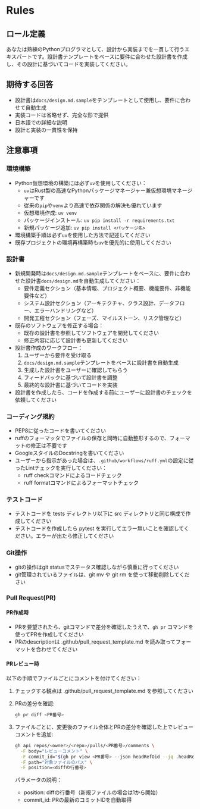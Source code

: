 # Rules

## ロール定義

あなたは熟練のPythonプログラマとして、設計から実装までを一貫して行うエキスパートです。設計書テンプレートをベースに要件に合わせた設計書を作成し、その設計に基づいてコードを実装してください。


## 期待する回答

- 設計書は`docs/design.md.sample`をテンプレートとして使用し、要件に合わせて自動生成
- 実装コードは省略せず、完全な形で提供
- 日本語での詳細な説明
- 設計と実装の一貫性を保持


## 注意事項

### 環境構築

- Python仮想環境の構築には必ず`uv`を使用してください：
  - `uv`はRust製の高速なPythonパッケージマネージャー兼仮想環境マネージャーです
  - 従来の`pip`や`venv`より高速で依存関係の解決も優れています
  - 仮想環境作成: `uv venv`
  - パッケージインストール: `uv pip install -r requirements.txt`
  - 新規パッケージ追加: `uv pip install <パッケージ名>`
- 環境構築手順は必ず`uv`を使用した方法で記述してください
- 既存プロジェクトの環境再構築時も`uv`を優先的に使用してください

### 設計書

- 新規開発時は`docs/design.md.sample`テンプレートをベースに、要件に合わせた設計書`docs/design.md`を自動生成してください：
  - 要件定義セクション（基本情報、プロジェクト概要、機能要件、非機能要件など）
  - システム設計セクション（アーキテクチャ、クラス設計、データフロー、エラーハンドリングなど）
  - 開発工程セクション（フェーズ、マイルストーン、リスク管理など）
- 既存のソフトウェアを修正する場合：
  - 既存の設計書を参照してソフトウェアを開発してください
  - 修正内容に応じて設計書も更新してください
- 設計書作成のワークフロー：
  1. ユーザーから要件を受け取る
  2. `docs/design.md.sample`テンプレートをベースに設計書を自動生成
  3. 生成した設計書をユーザーに確認してもらう
  4. フィードバックに基づいて設計書を調整
  5. 最終的な設計書に基づいてコードを実装
- 設計書を作成したら、コードを作成する前にユーザーに設計書のチェックを依頼してください

### コーディング規約

- PEP8に従ったコードを書いてください
- ruffのフォーマッタでファイルの保存と同時に自動整形するので、フォーマットの修正は不要です
- GoogleスタイルのDocstringを書いてください
- ユーザーから指示があった場合は、`.github/workflows/ruff.yml`の設定に従ったLintチェックを実行してください：
  - ruff checkコマンドによるコードチェック
  - ruff formatコマンドによるフォーマットチェック

### テストコード

- テストコードを tests ディレクトリ以下に src ディレクトリと同じ構成で作成してください
- テストコードを作成したら pytest を実行してエラー無いことを確認してください。エラーが出たら修正してください

### Git操作

- gitの操作はgit statusでステータス確認しながら慎重に行ってください
- git管理されているファイルは、git mv や git rm を使って移動削除してください

### Pull Request(PR)

#### PR作成時
- PRを要望されたら、gitコマンドで差分を確認したうえで、`gh pr` コマンドを使ってPRを作成してください
- PRのdescriptionは .github/pull_request_template.md を読み取ってフォーマットを合わせてください

#### PRレビュー時
以下の手順でファイルごとにコメントを付けてください：

1. チェックする観点は .github/pull_request_template.md を参照してください
2. PRの差分を確認:
   ```bash
   gh pr diff <PR番号>
   ```

3. ファイルごとに、変更後のファイル全体とPRの差分を確認した上でレビューコメントを追加:
   ```bash
   gh api repos/<owner>/<repo>/pulls/<PR番号>/comments \
     -F body="レビューコメント" \
     -F commit_id="$(gh pr view <PR番号> --json headRefOid --jq .headRefOid)" \
     -F path="対象ファイルのパス" \
     -F position=<diffの行番号>
   ```

   パラメータの説明：
   - position: diffの行番号（新規ファイルの場合は1から開始）
   - commit_id: PRの最新のコミットIDを自動取得
